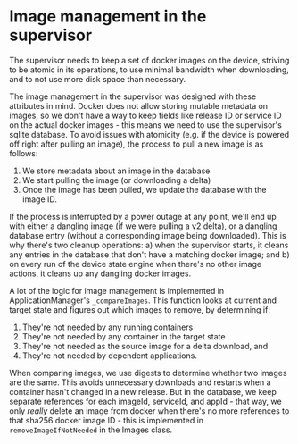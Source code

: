 # Image management in the supervisor

The supervisor needs to keep a set of docker images on the device, striving to be atomic in its operations, to use minimal bandwidth when downloading, and to not use more disk space than necessary.

The image management in the supervisor was designed with these attributes in mind. Docker does not allow storing mutable metadata on images, so we don't have a way to keep fields like release ID or service ID on the actual docker images - this means we need to use the supervisor's sqlite database. To avoid issues with atomicity (e.g. if the device is powered off right after pulling an image), the process to pull a new image is as follows:

1) We store metadata about an image in the database
2) We start pulling the image (or downloading a delta)
3) Once the image has been pulled, we update the database with the image ID.

If the process is interrupted by a power outage at any point, we'll end up with either a dangling image (if we were pulling a v2 delta), or a dangling database entry (without a corresponding image being downloaded). This is why there's two cleanup operations: a) when the supervisor starts, it cleans any entries in the database that don't have a matching docker image; and b) on every run of the device state engine when there's no other image actions, it cleans up any dangling docker images.

A lot of the logic for image management is implemented in ApplicationManager's `_compareImages`. This function looks at current and target state and figures out which images to remove, by determining if:

1) They're not needed by any running containers
2) They're not needed by any container in the target state
3) They're not needed as the source image for a delta download, and
4) They're not needed by dependent applications.

When comparing images, we use digests to determine whether two images are the same. This avoids unnecessary downloads and restarts when a container hasn't changed in a new release. But in the database, we keep separate references for each imageId, serviceId, and appId - that way, we only *really* delete an image from docker when there's no more references to that sha256 docker image ID - this is implemented in `removeImageIfNotNeeded` in the Images class.
